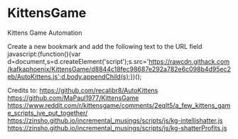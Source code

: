 # KittensGame
Kittens Game Automation

Create a new bookmark and add the following text to the URL field
javascript:(function(){var d=document,s=d.createElement('script');s.src='https://rawcdn.githack.com/kafkaphoenix/KittensGame/d8844c18fec98687e292a782e6c098b4d95ec2eb/AutoKittens.js';d.body.appendChild(s);})();

Credits to:
https://github.com/recalibr8/AutoKittens
https://github.com/MaPaul1977/KittensGame
https://www.reddit.com/r/kittensgame/comments/2eqlt5/a_few_kittens_game_scripts_ive_put_together/
https://zinsho.github.io/incremental_musings/scripts/js/kg-intellishatter.js
https://zinsho.github.io/incremental_musings/scripts/js/kg-shatterProfits.js
